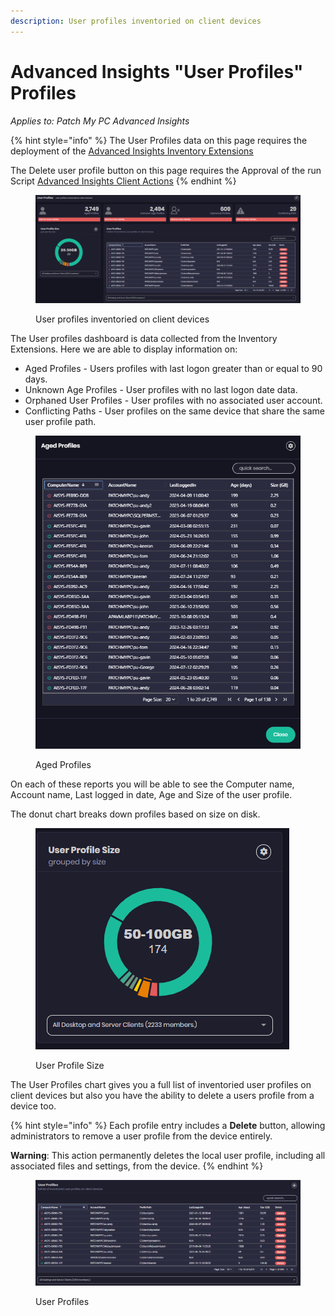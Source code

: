 ```yaml
---
description: User profiles inventoried on client devices
---
```


# Advanced Insights "User Profiles" Profiles

_Applies to: Patch My PC Advanced Insights_

{% hint style="info" %}
The User Profiles data on this page requires the deployment of the  [Advanced Insights Inventory Extensions](../../advanced-insights-inventory-extensions/)

The Delete user profile button on this page requires the Approval of the run Script [Advanced Insights Client Actions](../../advanced-insights-inventory-extensions/insights-custom-client-actions.md#script-approval)
{% endhint %}

<figure><img src="/_images/gitbook/image%20%282171%29.png" alt=""><figcaption><p>User profiles inventoried on client devices</p></figcaption></figure>

The User profiles dashboard is data collected from the Inventory Extensions.  Here we are able to display information on:

* Aged Profiles - Users profiles with last logon greater than or equal to 90 days.
* Unknown Age Profiles - User profiles with no last logon date data.
* Orphaned User Profiles - User profiles with no associated user account.
* Conflicting Paths - User profiles on the same device that share the same user profile path.

<figure><img src="/_images/gitbook/image%20%282174%29.png" alt=""><figcaption><p>Aged Profiles</p></figcaption></figure>

On each of these reports you will be able to see the Computer name, Account name, Last logged in date, Age and Size of the user profile.

The donut chart breaks down profiles based on size on disk.

<figure><img src="/_images/gitbook/image%20%282173%29.png" alt=""><figcaption><p>User Profile Size</p></figcaption></figure>

The User Profiles chart gives you a full list of inventoried user profiles on client devices but also you have the ability to delete a users profile from a device too.

{% hint style="info" %}
Each profile entry includes a **Delete** button, allowing administrators to remove a user profile from the device entirely.&#x20;

**Warning**: This action permanently deletes the local user profile, including all associated files and settings, from the device.
{% endhint %}

<figure><img src="/_images/gitbook/image%20%282176%29.png" alt=""><figcaption><p>User Profiles</p></figcaption></figure>
